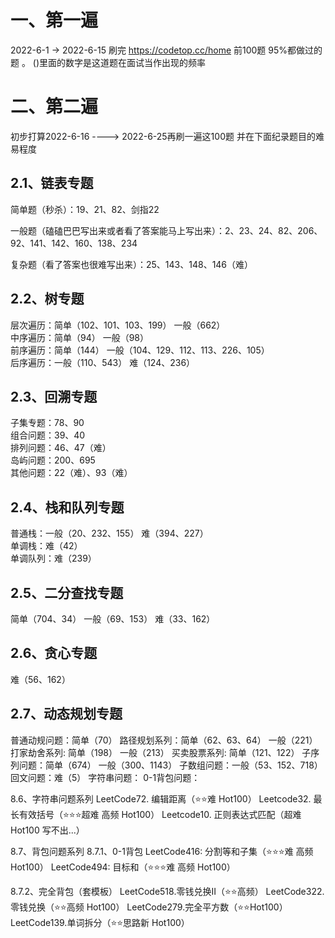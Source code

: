 # 一、第一遍
2022-6-1 -> 2022-6-15  刷完 https://codetop.cc/home 前100题  95%都做过的题 。 ()里面的数字是这道题在面试当作出现的频率


# 二、第二遍
初步打算2022-6-16  ---->   2022-6-25再刷一遍这100题 并在下面纪录题目的难易程度  

## 2.1、链表专题     
简单题（秒杀）：19、21、82、剑指22       


一般题（磕磕巴巴写出来或者看了答案能马上写出来）：2、23、24、82、206、92、141、142、160、138、234       


复杂题（看了答案也很难写出来）：25、143、148、146（难）      


## 2.2、树专题      
层次遍历：简单（102、101、103、199）  一般（662）          
中序遍历：简单（94）  一般（98）        
前序遍历：简单（144） 一般（104、129、112、113、226、105）        
后序遍历：一般（110、543）  难（124、236）      



## 2.3、回溯专题     
子集专题：78、90     
组合问题：39、40      
排列问题：46、47（难）      
岛屿问题：200、695      
其他问题：22（难）、93（难）     


## 2.4、栈和队列专题     
普通栈：一般（20、232、155） 难（394、227）       
单调栈：难（42）    
单调队列：难（239）    


## 2.5、二分查找专题
简单（704、34） 一般（69、153）  难（33、162）


## 2.6、贪心专题
难（56、162）


## 2.7、动态规划专题
普通动规问题：简单（70）
路径规划系列：简单（62、63、64）  一般（221）
打家劫舍系列: 简单（198） 一般（213）
买卖股票系列: 简单（121、122）
子序列问题：简单（674） 一般（300、1143）
子数组问题：一般（53、152、718）
回文问题：难（5）
字符串问题：
0-1背包问题：


8.6、字符串问题系列
LeetCode72. 编辑距离（⭐️⭐️难 Hot100）
Leetcode32. 最长有效括号（⭐️⭐️⭐️超难 高频 Hot100）
Leetcode10. 正则表达式匹配（超难 Hot100 写不出...）


8.7、背包问题系列
8.7.1、0-1背包
LeetCode416: 分割等和子集（⭐️⭐️⭐️难 高频 Hot100）
LeetCode494: 目标和（⭐️⭐️⭐️难 高频 Hot100）

8.7.2、完全背包（套模板）
LeetCode518.零钱兑换II（⭐️⭐️高频）
LeetCode322.零钱兑换（⭐️⭐️高频 Hot100）
LeetCode279.完全平方数（⭐️⭐️Hot100）
LeetCode139.单词拆分（⭐️⭐️思路新 Hot100）